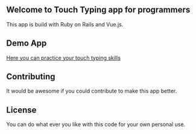 ## Welcome to Touch Typing app for programmers

This app is build with Ruby on Rails and Vue.js. 

## Demo App

[Here you can practice your touch typing skills](https://typing-code.herokuapp.com/)

## Contributing

It would be awesome if you could contribute to make this app better.

## License

You can do what ever you like with this code for your own personal use.
